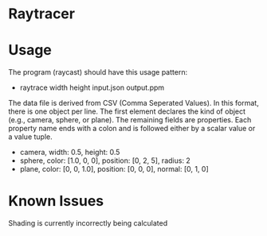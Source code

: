 # Raytracer

# Usage
The program (raycast) should have this usage pattern:
 * raytrace width height input.json output.ppm  
 
The data file is derived from CSV (Comma Seperated Values). In this format, there is one object
per line. The first element declares the kind of object (e.g., camera, sphere, or plane). The
remaining fields are properties. Each property name ends with a colon and is followed either by
a scalar value or a value tuple.

* camera, width: 0.5, height: 0.5  
* sphere, color: [1.0, 0, 0], position: [0, 2, 5], radius: 2  
* plane, color: [0, 0, 1.0], position: [0, 0, 0], normal: [0, 1, 0]  


# Known Issues
Shading is currently incorrectly being calculated
